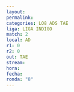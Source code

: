 ```yaml
---
layout: 
permalink: 
categories: LO8 ADS TAE
liga: LIGA INDIGO
match: 2
local: AD
r1: 0
r2: 0
out: TAE
stream: 
hora: 
fecha: 
ronda: "8"
---
```

